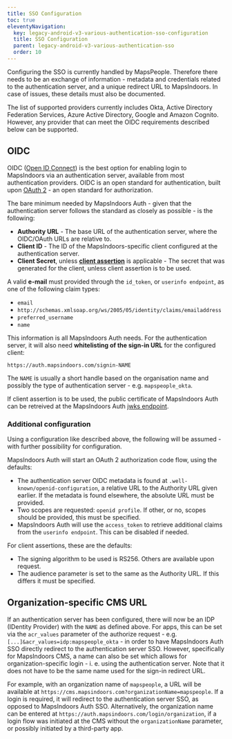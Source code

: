 ```yaml
---
title: SSO Configuration
toc: true
eleventyNavigation:
  key: legacy-android-v3-various-authentication-sso-configuration
  title: SSO Configuration
  parent: legacy-android-v3-various-authentication-sso
  order: 10
---
```


Configuring the SSO is currently handled by MapsPeople. Therefore there needs to be an exchange of information - metadata and credentials related to the authentication server, and a unique redirect URL to MapsIndoors. In case of issues, these details must also be documented.

The list of supported providers currently includes Okta, Active Directory Federation Services, Azure Active Directory, Google and Amazon Cognito. However, any provider that can meet the OIDC requirements described below can be supported.

## OIDC

OIDC ([Open ID Connect](https://openid.net/connect/)) is the best option for enabling login to MapsIndoors via an authentication server, available from most authentication providers. OIDC is an open standard for authentication, built upon [OAuth 2](https://oauth.net/2/) - an open standard for authorization.

The bare minimum needed by MapsIndoors Auth - given that the authentication server follows the standard as closely as possible - is the following:

* **Authority URL** - The base URL of the authentication server, where the OIDC/OAuth URLs are relative to.
* **Client ID** - The ID of the MapsIndoors-specific client configured at the authentication server.
* **Client Secret**, unless [**client assertion**](https://datatracker.ietf.org/doc/html/rfc7523) is applicable - The secret that was generated for the client, unless client assertion is to be used.

A valid **e-mail** must provided through the `id_token`, or `userinfo endpoint`, as one of the following claim types:

* `email`
* `http://schemas.xmlsoap.org/ws/2005/05/identity/claims/emailaddress`
* `preferred_username`
* `name`

This information is all MapsIndoors Auth needs. For the authentication server, it will also need **whitelisting of the sign-in URL** for the configured client:

`https://auth.mapsindoors.com/signin-NAME`

The `NAME` is usually a short handle based on the organisation name and possibly the type of authentication server - e.g. `mapspeople_okta`.

If client assertion is to be used, the public certificate of MapsIndoors Auth can be retreived at the MapsIndoors Auth [jwks endpoint](https://auth.mapsindoors.com/.well-known/openid-configuration/jwks).

### Additional configuration

Using a configuration like described above, the following will be assumed - with further possibility for configuration.

MapsIndoors Auth will start an OAuth 2 authorization code flow, using the defaults:

* The authentication server OIDC metadata is found at `.well-known/openid-configuration`, a relative URL to the Authority URL given earlier. If the metadata is found elsewhere, the absolute URL must be provided.
* Two scopes are requested: `openid profile`. If other, or no, scopes should be provided, this must be specified.
* MapsIndoors Auth will use the `access_token` to retrieve additional claims from the `userinfo endpoint`. This can be disabled if needed.

For client assertions, these are the defaults:

* The signing algorithm to be used is RS256. Others are available upon request.
* The audience parameter is set to the same as the Authority URL. If this differs it must be specified.

## Organization-specific CMS URL

If an authentication server has been configured, there will now be an IDP (IDentity Provider) with the `NAME` as defined above. For apps, this can be set via the `acr_values` parameter of the authorize request - e.g. `[...]&acr_values=idp:mapspeople_okta` - in order to have MapsIndoors Auth SSO directly redirect to the authentication server SSO. However, specifically for MapsIndoors CMS, a name can also be set which allows for organization-specific login - i. e. using the authentication server. Note that it does not have to be the same name used for the sign-in redirect URL.

For example, with an organization name of `mapspeople`, a URL will be available at `https://cms.mapsindoors.com?organizationName=mapspeople`. If a login is required, it will redirect to the authentication server SSO, as opposed to MapsIndoors Auth SSO. Alternatively, the organization name can be entered at `https://auth.mapsindoors.com/login/organization`, if a login flow was initiated at the CMS without the `organizationName` parameter, or possibly initiated by a third-party app.
